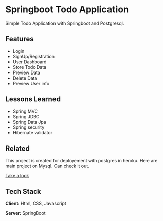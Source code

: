 
# Springboot Todo Application

Simple Todo Application with Springboot and Postgresql.







## Features

- Login
- SignUp/Registration
- User Dashboard
- Store Todo Data
- Preview Data
- Delete Data
- Preview User info





## Lessons Learned

- Spring MVC
- Spring JDBC
- Spring Data Jpa
- Spring security
- Hibernate validator


## Related

This project is created for deployement with postgres in heroku. Here are main project on Mysql. Can check it out.

[Take a look](https://github.com/mofachhalhossain/To-Do_Application_SpringBoot-Mysql)





## Tech Stack

**Client:** Html, CSS, Javascript

**Server:** SpringBoot

